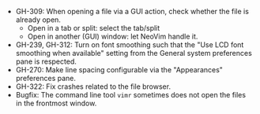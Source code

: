 * GH-309: When opening a file via a GUI action, check whether the file is already open.
    - Open in a tab or split: select the tab/split
    - Open in another (GUI) window: let NeoVim handle it.
* GH-239, GH-312: Turn on font smoothing such that the "Use LCD font smoothing when available" setting from the General system preferences pane is respected.
* GH-270: Make line spacing configurable via the "Appearances" preferences pane.
* GH-322: Fix crashes related to the file browser.
* Bugfix: The command line tool `vimr` sometimes does not open the files in the frontmost window.
